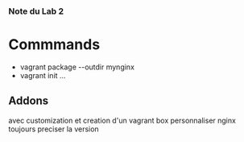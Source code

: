 ### Note du Lab 2

# Commmands
- vagrant package --outdir mynginx
- vagrant init ...

## Addons
avec customization et creation d'un vagrant box personnaliser nginx
toujours preciser la version